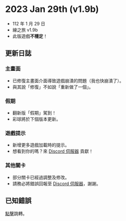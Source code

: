 # 2023 Jan 29th (v1.9b)
- 112 年 1 月 29 日
- 線之旅 v1.9b
- 此版遊戲**不穩定**！

## 更新日誌
### 主畫面
- 已修復主畫面介面導致遊戲崩潰的問題（我也快崩潰了）。
- 與其說「修復」不如說「重新做了一個」。

### 假期
- 翻新版「假期」駕到！
- 彩球將於下個版本更新。

### 遊戲提示
- 新增更多遊戲加載時的提示。
- 想看到你的嗎？來 [Discord 伺服器](http://discord.gg/2c6Hjcm) 貢獻！

### 其他關卡
- 部分關卡已經過調整及修改。
- 請務必將錯誤回報至 [Discord 伺服器](http://discord.gg/2c6Hjcm)，謝謝。

## 已知錯誤
[點擊](https://github.com/ZutekDL/A-Lines-Journey/blob/main/Known-Bugs-已知錯誤/國文/v1.9b.md)跳轉。
